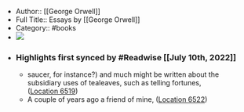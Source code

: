 - Author:: [[George Orwell]]
- Full Title:: Essays by [[George Orwell]]
- Category:: #books
- ![](https://images-na.ssl-images-amazon.com/images/I/414uU6QntAL._SL200_.jpg)
- ### Highlights first synced by #Readwise [[July 10th, 2022]]
    - saucer, for instance?) and much might be written about the subsidiary uses of tealeaves, such as telling fortunes, ([Location 6519](https://readwise.io/to_kindle?action=open&asin=B001MCBEQO&location=6519))
    - A couple of years ago a friend of mine, ([Location 6522](https://readwise.io/to_kindle?action=open&asin=B001MCBEQO&location=6522))
